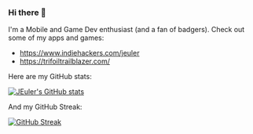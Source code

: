 ### Hi there 🦡

I'm a Mobile and Game Dev enthusiast (and a fan of badgers). Check out some of my apps and games:
- https://www.indiehackers.com/jeuler
- https://trifoiltrailblazer.com/

Here are my GitHub stats:

[![JEuler's GitHub stats](https://github-readme-stats.vercel.app/api?username=JEuler)](https://github.com/anuraghazra/github-readme-stats)

And my GitHub Streak:

[![GitHub Streak](https://streak-stats.demolab.com/?user=DenverCoder1)](https://git.io/streak-stats)
